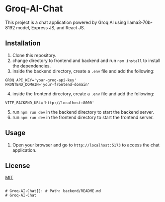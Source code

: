 # Groq-AI-Chat

This project is a chat application powered by Groq AI using llama3-70b-8192 model, Express JS, and React JS.

## Installation

1. Clone this repository.
2. change directory to frontend and backend and run `npm install` to install the dependencies.
3. inside the backend directory, create a `.env` file and add the following:

```
GROQ_API_KEY='your-groq-api-key'
FRONTEND_DOMAIN='your-frontend-domain'
```

4. inside the frontend directory, create a `.env` file and add the following:

```
VITE_BACKEND_URL='http://localhost:8000'
```

5. run `npm run dev` in the backend directory to start the backend server.
6. run `npm run dev` in the frontend directory to start the frontend server.

## Usage

1. Open your browser and go to `http://localhost:5173` to access the chat application.

## License

[MIT](https://choosealicense.com/licenses/mit/)

```

# Groq-AI-Chat[]: # Path: backend/README.md
# Groq-AI-Chat
```

